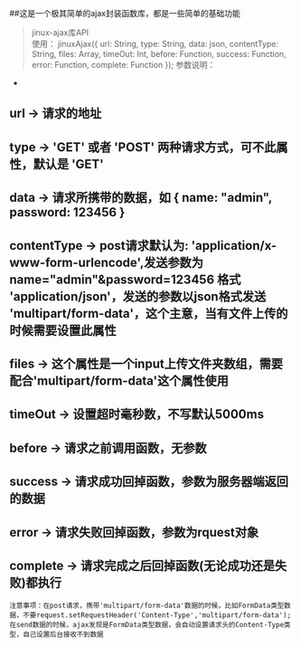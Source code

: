 ##这是一个极其简单的ajax封装函数库，都是一些简单的基础功能
>jinux-ajax库API<br>
使用：
jinuxAjax({
			url: String,
			type: String,
			data: json,
			contentType: String,
			files: Array,
			timeOut: Int,
			before: Function,
			success: Function,
			error: Function,
			complete: Function
});
参数说明：
-
url -> 请求的地址
-
type -> 'GET' 或者 'POST' 两种请求方式，可不此属性，默认是 'GET'
-
data -> 请求所携带的数据，如
{
	name: "admin",
	password: 123456
}
-
contentType -> post请求默认为: 'application/x-www-form-urlencode',发送参数为 name="admin"&password=123456 格式
				'application/json'，发送的参数以json格式发送
				'multipart/form-data'，这个主意，当有文件上传的时候需要设置此属性	
-
files -> 这个属性是一个input上传文件夹数组，需要配合'multipart/form-data'这个属性使用
-
timeOut -> 设置超时毫秒数，不写默认5000ms
-
before -> 请求之前调用函数，无参数
-
success -> 请求成功回掉函数，参数为服务器端返回的数据
-
error -> 请求失败回掉函数，参数为rquest对象
-
complete -> 请求完成之后回掉函数(无论成功还是失败)都执行
-
`注意事项：在post请求，携带'multipart/form-data'数据的时候，比如FormData类型数据，不要request.setRequestHeader('Content-Type','multipart/form-data');
		  在send数据的时候，ajax发现是FormData类型数据，会自动设置请求头的Content-Type类型，自己设置后台接收不到数据`
